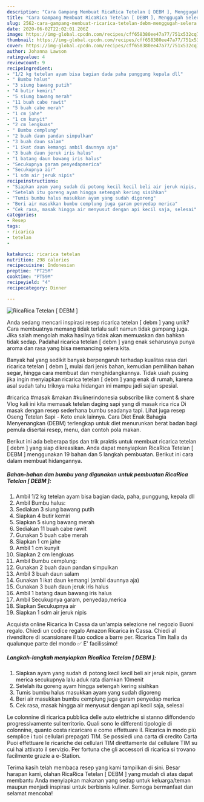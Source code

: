```yaml
---
description: "Cara Gampang Membuat RicaRica Tetelan [ DEBM ], Menggugah Selera"
title: "Cara Gampang Membuat RicaRica Tetelan [ DEBM ], Menggugah Selera"
slug: 2562-cara-gampang-membuat-ricarica-tetelan-debm-menggugah-selera
date: 2020-06-02T22:02:01.206Z
image: https://img-global.cpcdn.com/recipes/cff658380ee47a77/751x532cq70/ricarica-tetelan-debm-foto-resep-utama.jpg
thumbnail: https://img-global.cpcdn.com/recipes/cff658380ee47a77/751x532cq70/ricarica-tetelan-debm-foto-resep-utama.jpg
cover: https://img-global.cpcdn.com/recipes/cff658380ee47a77/751x532cq70/ricarica-tetelan-debm-foto-resep-utama.jpg
author: Johanna Lawson
ratingvalue: 4
reviewcount: 9
recipeingredient:
- "1/2 kg tetelan ayam bisa bagian dada paha punggung kepala dll"
- " Bumbu halus"
- "3 siung bawang putih"
- "4 butir kemiri"
- "5 siung bawang merah"
- "11 buah cabe rawit"
- "5 buah cabe merah"
- "1 cm jahe"
- "1 cm kunyit"
- "2 cm lengkuas"
- " Bumbu cemplung"
- "2 buah daun pandan simpulkan"
- "3 buah daun salam"
- "1 ikat daun kemangi ambil daunnya aja"
- "3 buah daun jeruk iris halus"
- "1 batang daun bawang iris halus"
- "Secukupnya garam penyedapmerica"
- "Secukupnya air"
- "1 sdm air jeruk nipis"
recipeinstructions:
- "Siapkan ayam yang sudah di potong kecil kecil beli air jeruk nipis, garam merica secukupnya lalu aduk rata diamkan 10menit"
- "Setelah itu goreng ayam hingga setengah kering sisihkan"
- "Tumis bumbu halus masukkan ayam yang sudah digoreng"
- "Beri air masukkan bumbu cemplung juga garam penyedap merica"
- "Cek rasa, masak hingga air menyusut dengan api kecil saja, selesai"
categories:
- Resep
tags:
- ricarica
- tetelan
- 

katakunci: ricarica tetelan  
nutrition: 298 calories
recipecuisine: Indonesian
preptime: "PT25M"
cooktime: "PT59M"
recipeyield: "4"
recipecategory: Dinner

---
```



![RicaRica Tetelan [ DEBM ]](https://img-global.cpcdn.com/recipes/cff658380ee47a77/751x532cq70/ricarica-tetelan-debm-foto-resep-utama.jpg)

Anda sedang mencari inspirasi resep ricarica tetelan [ debm ] yang unik? Cara membuatnya memang tidak terlalu sulit namun tidak gampang juga. Jika salah mengolah maka hasilnya tidak akan memuaskan dan bahkan tidak sedap. Padahal ricarica tetelan [ debm ] yang enak seharusnya punya aroma dan rasa yang bisa memancing selera kita.

Banyak hal yang sedikit banyak berpengaruh terhadap kualitas rasa dari ricarica tetelan [ debm ], mulai dari jenis bahan, kemudian pemilihan bahan segar, hingga cara membuat dan menghidangkannya. Tidak usah pusing jika ingin menyiapkan ricarica tetelan [ debm ] yang enak di rumah, karena asal sudah tahu triknya maka hidangan ini mampu jadi sajian spesial.

#ricarica #masak &amp;makan #kulinerindonesia subscribe like coment &amp; share Vlog kali ini kita memasak tetelan daging sapi yang di masak rica rica Di masak dengan resep sederhana bumbu seadanya tapi. Lihat juga resep Oseng Tetelan Sapi - Keto enak lainnya. Cara Diet Enak Bahagia Menyenangkan (DEBM) terlengkap untuk diet menurunkan berat badan bagi pemula disertai resep, menu, dan contoh pola makan.


Berikut ini ada beberapa tips dan trik praktis untuk membuat ricarica tetelan [ debm ] yang siap dikreasikan. Anda dapat menyiapkan RicaRica Tetelan [ DEBM ] menggunakan 19 bahan dan 5 langkah pembuatan. Berikut ini cara dalam membuat hidangannya.

<!--inarticleads1-->

##### Bahan-bahan dan bumbu yang digunakan untuk pembuatan RicaRica Tetelan [ DEBM ]:

1. Ambil 1/2 kg tetelan ayam bisa bagian dada, paha, punggung, kepala dll
1. Ambil  Bumbu halus:
1. Sediakan 3 siung bawang putih
1. Siapkan 4 butir kemiri
1. Siapkan 5 siung bawang merah
1. Sediakan 11 buah cabe rawit
1. Gunakan 5 buah cabe merah
1. Siapkan 1 cm jahe
1. Ambil 1 cm kunyit
1. Siapkan 2 cm lengkuas
1. Ambil  Bumbu cemplung:
1. Gunakan 2 buah daun pandan simpulkan
1. Ambil 3 buah daun salam
1. Gunakan 1 ikat daun kemangi (ambil daunnya aja)
1. Gunakan 3 buah daun jeruk iris halus
1. Ambil 1 batang daun bawang iris halus
1. Ambil Secukupnya garam, penyedap,merica
1. Siapkan Secukupnya air
1. Siapkan 1 sdm air jeruk nipis


Acquista online Ricarica In Cassa da un&#39;ampia selezione nel negozio Buoni regalo. Chiedi un codice regalo Amazon Ricarica in Cassa. Chiedi al rivenditore di scansionare il tuo codice a barre per. Ricarica Tim Italia da qualunque parte del mondo ✅ E&#39; facilissimo! 

<!--inarticleads2-->

##### Langkah-langkah menyiapkan RicaRica Tetelan [ DEBM ]:

1. Siapkan ayam yang sudah di potong kecil kecil beli air jeruk nipis, garam merica secukupnya lalu aduk rata diamkan 10menit
1. Setelah itu goreng ayam hingga setengah kering sisihkan
1. Tumis bumbu halus masukkan ayam yang sudah digoreng
1. Beri air masukkan bumbu cemplung juga garam penyedap merica
1. Cek rasa, masak hingga air menyusut dengan api kecil saja, selesai


Le colonnine di ricarica pubblica delle auto elettriche si stanno diffondendo progressivamente sul territorio. Quali sono le differenti tipologie di colonnine, quanto costa ricaricare e come effettuare il. Ricarica in modo più semplice i tuoi cellulari prepagati TIM. Se possiedi una carta di credito Carta Puoi effettuare le ricariche dei cellulari TIM direttamente dal cellulare TIM su cui hai attivato il servizio. Per fortuna che gli accessori di ricarica si trovano facilmente grazie a e-Station. 

Terima kasih telah membaca resep yang kami tampilkan di sini. Besar harapan kami, olahan RicaRica Tetelan [ DEBM ] yang mudah di atas dapat membantu Anda menyiapkan makanan yang sedap untuk keluarga/teman maupun menjadi inspirasi untuk berbisnis kuliner. Semoga bermanfaat dan selamat mencoba!
